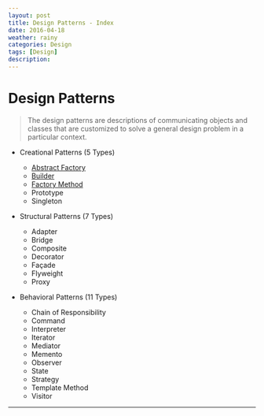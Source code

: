```yaml
---
layout: post
title: Design Patterns - Index
date: 2016-04-18
weather: rainy
categories: Design 
tags: [Design]
description: 
---
```


# Design Patterns

>The design patterns are descriptions of communicating objects and classes that are customized to solve a general design problem in a particular context. 

- Creational Patterns (5 Types)
	- [Abstract Factory](http://raysxysun.github.io/design/2016/04/19/DesignPatterns-Abstract-Factory/)
	- [Builder](http://raysxysun.github.io/design/2016/04/20/DesignPatterns-Builder/)
	- [Factory Method](http://raysxysun.github.io/design/2016/04/20/DesignPatterns-Factory-Method/) 
	- Prototype
	- Singleton


- Structural Patterns (7 Types)
	- Adapter
	- Bridge 
	- Composite 
	- Decorator 
	- Façade 
	- Flyweight 
	- Proxy 


- Behavioral Patterns (11 Types)
	- Chain of Responsibility 
	- Command 
	- Interpreter 
	- Iterator 
	- Mediator 
	- Memento 
	- Observer 
	- State 
	- Strategy 
	- Template Method 
	- Visitor 

---
